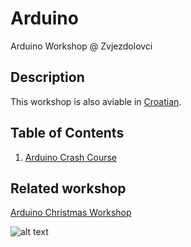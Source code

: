# Arduino
Arduino Workshop @ Zvjezdolovci
## Description
This workshop is also aviable in [Croatian](https://github.com/marinmaslov/arduino-workshop/tree/cro).

## Table of Contents
1.  [Arduino Crash Course](https://github.com/marinmaslov/arduino-workshop/tree/master/crash-course)

## Related workshop
[Arduino Christmas Workshop](/)

![alt text](https://static.tumblr.com/e1vmzwc/Dcxpjpa0u/event.jpg)
